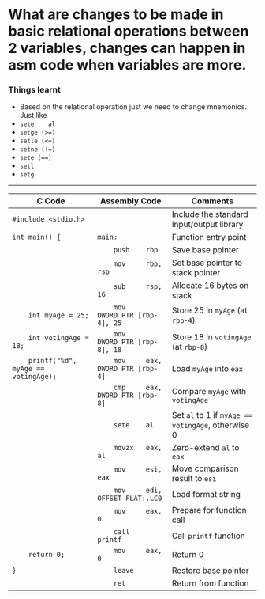 
# What are changes to be made in basic relational operations between 2 variables, changes can happen in asm code when variables are more.
### Things learnt
  - Based on the relational operation just we need to change mnemonics. Just like
  - `sete    al`
  - `setge (>=)`
  - `setle (<=)`
  - `setne (!=)`
  - `sete (==)`
  - `setl`
  - `setg`
---

| C Code | Assembly Code | Comments |
|--------|----------------|----------|
| `#include <stdio.h>` | | Include the standard input/output library |
| `int main() {` | `main:` | Function entry point |
| | `    push    rbp` | Save base pointer |
| | `    mov     rbp, rsp` | Set base pointer to stack pointer |
| | `    sub     rsp, 16` | Allocate 16 bytes on stack |
| `    int myAge = 25;` | `    mov     DWORD PTR [rbp-4], 25` | Store 25 in `myAge` (at `rbp-4`) |
| `    int votingAge = 18;` | `    mov     DWORD PTR [rbp-8], 18` | Store 18 in `votingAge` (at `rbp-8`) |
| `    printf("%d", myAge == votingAge);` | `    mov     eax, DWORD PTR [rbp-4]` | Load `myAge` into `eax` |
| | `    cmp     eax, DWORD PTR [rbp-8]` | Compare `myAge` with `votingAge` |
| | `    sete    al` | Set `al` to 1 if `myAge == votingAge`, otherwise 0 |
| | `    movzx   eax, al` | Zero-extend `al` to `eax` |
| | `    mov     esi, eax` | Move comparison result to `esi` |
| | `    mov     edi, OFFSET FLAT:.LC0` | Load format string |
| | `    mov     eax, 0` | Prepare for function call |
| | `    call    printf` | Call `printf` function |
| `    return 0;` | `    mov     eax, 0` | Return 0 |
| `}` | `    leave` | Restore base pointer |
| | `    ret` | Return from function |
